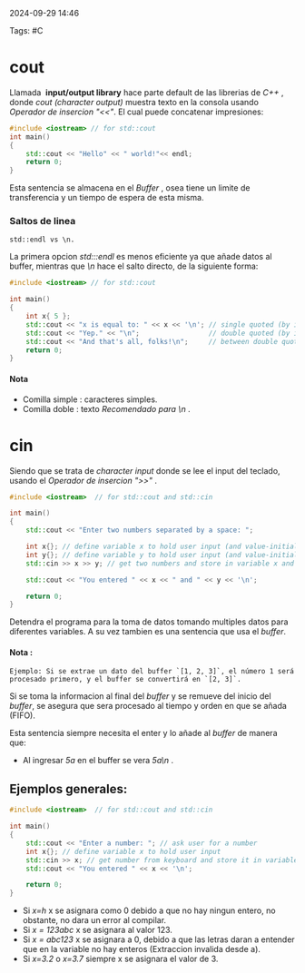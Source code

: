 2024-09-29 14:46

Tags: #C
# cout
Llamada  **input/output library** hace parte default de las librerias de _C++_ , donde _cout (character output)_ muestra texto en la consola usando _Operador de insercion "<<"_. El cual puede concatenar impresiones: 
```C++
#include <iostream> // for std::cout
int main()
{
    std::cout << "Hello" << " world!"<< endl;
    return 0;
}
```
Esta sentencia se almacena en el _Buffer_ , osea tiene un limite de transferencia y un tiempo de espera de esta misma.

### Saltos de linea
	std::endl vs \n.
La primera opcion _std:::endl_ es menos eficiente ya que añade datos al buffer, mientras que _\n_ hace el salto directo, de la siguiente forma:
```c++
#include <iostream> // for std::cout

int main()
{
    int x{ 5 };
    std::cout << "x is equal to: " << x << '\n'; // single quoted (by itself) (conventional)
    std::cout << "Yep." << "\n";                 // double quoted (by itself) (unconventional but okay)
    std::cout << "And that's all, folks!\n";     // between double quotes in existing text (conventional)
    return 0;
}
```

#### Nota
* Comilla simple : caracteres simples.
* Comilla doble : texto _Recomendado para \n_ .

# cin

Siendo que se trata de _character input_ donde se lee el input del teclado, usando el _Operador de insercion ">>"_ .
```c++
#include <iostream>  // for std::cout and std::cin

int main()
{
    std::cout << "Enter two numbers separated by a space: ";

    int x{}; // define variable x to hold user input (and value-initialize it)
    int y{}; // define variable y to hold user input (and value-initialize it)
    std::cin >> x >> y; // get two numbers and store in variable x and y respectively

    std::cout << "You entered " << x << " and " << y << '\n';

    return 0;
}
```

Detendra el programa para la toma de datos tomando multiples datos para diferentes variables. A su vez tambien es una sentencia que usa el _buffer_. 

#### Nota : 
	Ejemplo: Si se extrae un dato del buffer `[1, 2, 3]`, el número 1 será procesado primero, y el buffer se convertirá en `[2, 3]`.
Si se toma la informacion al final del _buffer_ y se remueve del inicio del _buffer_, se asegura que sera procesado al tiempo y orden en que se añada (FIFO). 

Esta sentencia siempre necesita el enter y lo añade al _buffer_ de manera que:

+ Al ingresar _5a_ en el buffer se vera _5a\n_ .
## Ejemplos generales:

```c++
#include <iostream>  // for std::cout and std::cin

int main()
{
    std::cout << "Enter a number: "; // ask user for a number
    int x{}; // define variable x to hold user input
    std::cin >> x; // get number from keyboard and store it in variable x
    std::cout << "You entered " << x << '\n';

    return 0;
}
```

* Si *x=h* x se asignara como 0 debido a que no hay ningun entero, no obstante, no dara un error al compilar.
* Si _x = 123abc_ x se asignara al valor 123.
* Si _x = abc123_  x se asignara a 0, debido a que las letras daran a entender que en la variable no hay enteros (Extraccion invalida desde a).
* Si _x=3.2_ o _x=3.7_ siempre x se asignara el valor de 3.